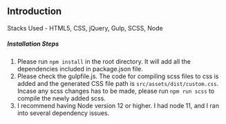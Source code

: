 Introduction
---
Stacks Used - HTML5, CSS, jQuery, Gulp, SCSS, Node

##### Installation Steps
1. Please run `npm install` in the root directory. It will add all the dependencies included in package.json file.
2. Please check the gulpfile.js. The code for compiling scss files to css is added and the generated CSS file path is `src/assets/dist/custom.css`. Incase any scss changes has to be made, please run `npm run scss` to compile the newly added scss.
3. I recommend having Node version 12 or higher. I had node 11, and I ran into several dependency issues.


